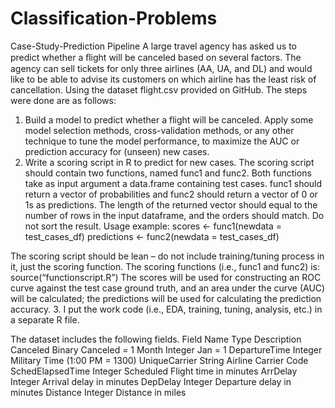 # Classification-Problems
Case-Study-Prediction Pipeline
A large travel agency has asked us to predict whether a ﬂight will be canceled based on several factors. The agency can sell tickets for only three airlines (AA, UA, and DL) and would like to be able to advise its customers on which airline has the least risk of cancellation. Using the dataset flight.csv provided on GitHub. The steps were done are as follows:
1.	Build a model to predict whether a flight will be canceled. Apply some model selection methods, cross-validation methods, or any other technique to tune the model performance, to maximize the AUC or prediction accuracy for (unseen) new cases. 
2.	Write a scoring script in R to predict for new cases. The scoring script should contain two functions, named func1 and func2. Both functions take as input argument a data.frame containing test cases. func1 should return a vector of probabilities and func2 should return a vector of 0 or 1s as predictions. The length of the returned vector should equal to the number of rows in the input dataframe, and the orders should match. Do not sort the result. Usage example:
scores <- func1(newdata = test_cases_df)
predictions <- func2(newdata = test_cases_df)

The scoring script should be lean – do not include training/tuning process in it, just the scoring function. 
The scoring functions (i.e., func1 and func2) is:
source(“functionscript.R”)
The scores will be used for constructing an ROC curve against the test case ground truth, and an area under the curve (AUC) will be calculated; the predictions will be used for calculating the prediction accuracy. 
3.	I put the work code (i.e., EDA, training, tuning, analysis, etc.) in a separate R file. 



The dataset includes the following fields.
Field           	Name Type	Description
Canceled        	Binary   	Canceled = 1
Month           	Integer  	Jan = 1
DepartureTime   	Integer  	Military Time (1:00 PM = 1300)
UniqueCarrier   	String   	Airline Carrier Code
SchedElapsedTime	Integer  	Scheduled Flight time in minutes
ArrDelay        	Integer  	Arrival delay in minutes
DepDelay        	Integer  	Departure delay in minutes
Distance        	Integer  	Distance in miles


